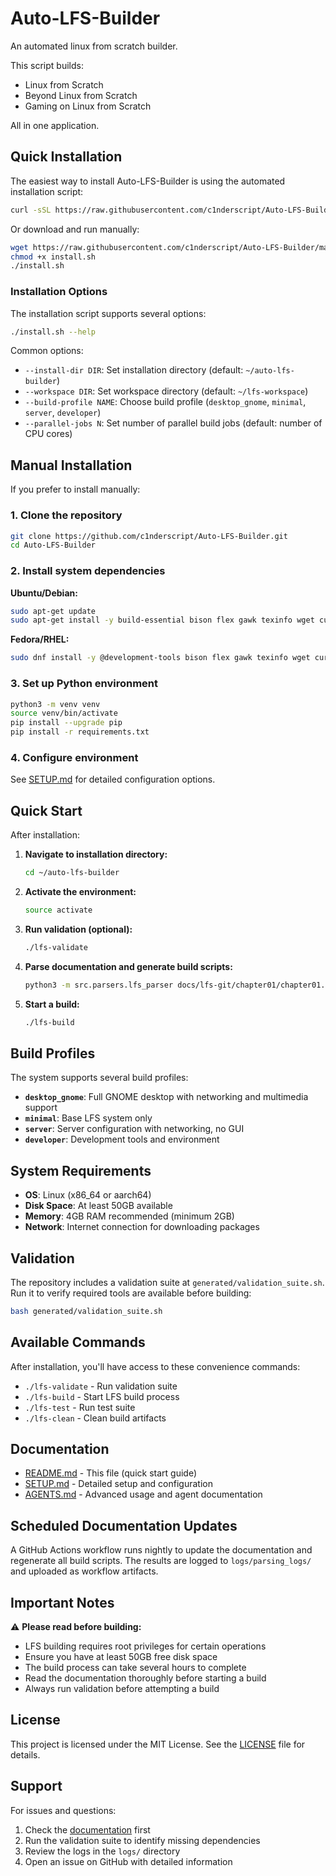 # Auto-LFS-Builder

An automated linux from scratch builder.

This script builds:

- Linux from Scratch
- Beyond Linux from Scratch
- Gaming on Linux from Scratch

All in one application.

## Quick Installation

The easiest way to install Auto-LFS-Builder is using the automated installation script:

```bash
curl -sSL https://raw.githubusercontent.com/c1nderscript/Auto-LFS-Builder/main/install.sh | bash
```

Or download and run manually:

```bash
wget https://raw.githubusercontent.com/c1nderscript/Auto-LFS-Builder/main/install.sh
chmod +x install.sh
./install.sh
```

### Installation Options

The installation script supports several options:

```bash
./install.sh --help
```

Common options:
- `--install-dir DIR`: Set installation directory (default: `~/auto-lfs-builder`)
- `--workspace DIR`: Set workspace directory (default: `~/lfs-workspace`)
- `--build-profile NAME`: Choose build profile (`desktop_gnome`, `minimal`, `server`, `developer`)
- `--parallel-jobs N`: Set number of parallel build jobs (default: number of CPU cores)

## Manual Installation

If you prefer to install manually:

### 1. Clone the repository

```bash
git clone https://github.com/c1nderscript/Auto-LFS-Builder.git
cd Auto-LFS-Builder
```

### 2. Install system dependencies

**Ubuntu/Debian:**
```bash
sudo apt-get update
sudo apt-get install -y build-essential bison flex gawk texinfo wget curl git python3 python3-pip python3-venv libxml2-utils pandoc
```

**Fedora/RHEL:**
```bash
sudo dnf install -y @development-tools bison flex gawk texinfo wget curl git python3 python3-pip libxml2 pandoc
```

### 3. Set up Python environment

```bash
python3 -m venv venv
source venv/bin/activate
pip install --upgrade pip
pip install -r requirements.txt
```

### 4. Configure environment

See [SETUP.md](SETUP.md) for detailed configuration options.

## Quick Start

After installation:

1. **Navigate to installation directory:**
   ```bash
   cd ~/auto-lfs-builder
   ```

2. **Activate the environment:**
   ```bash
   source activate
   ```

3. **Run validation (optional):**
   ```bash
   ./lfs-validate
   ```

4. **Parse documentation and generate build scripts:**
   ```bash
   python3 -m src.parsers.lfs_parser docs/lfs-git/chapter01/chapter01.xml
   ```

5. **Start a build:**
   ```bash
   ./lfs-build
   ```

## Build Profiles

The system supports several build profiles:

- **`desktop_gnome`**: Full GNOME desktop with networking and multimedia support
- **`minimal`**: Base LFS system only
- **`server`**: Server configuration with networking, no GUI
- **`developer`**: Development tools and environment

## System Requirements

- **OS**: Linux (x86_64 or aarch64)
- **Disk Space**: At least 50GB available
- **Memory**: 4GB RAM recommended (minimum 2GB)
- **Network**: Internet connection for downloading packages

## Validation

The repository includes a validation suite at `generated/validation_suite.sh`.
Run it to verify required tools are available before building:

```bash
bash generated/validation_suite.sh
```

## Available Commands

After installation, you'll have access to these convenience commands:

- `./lfs-validate` - Run validation suite
- `./lfs-build` - Start LFS build process
- `./lfs-test` - Run test suite
- `./lfs-clean` - Clean build artifacts

## Documentation

- [README.md](README.md) - This file (quick start guide)
- [SETUP.md](SETUP.md) - Detailed setup and configuration
- [AGENTS.md](AGENTS.md) - Advanced usage and agent documentation

## Scheduled Documentation Updates

A GitHub Actions workflow runs nightly to update the documentation and regenerate all build scripts. The results are logged to `logs/parsing_logs/` and uploaded as workflow artifacts.


## Important Notes

⚠️ **Please read before building:**

- LFS building requires root privileges for certain operations
- Ensure you have at least 50GB free disk space
- The build process can take several hours to complete
- Read the documentation thoroughly before starting a build
- Always run validation before attempting a build

## License

This project is licensed under the MIT License. See the [LICENSE](LICENSE) file for details.

## Support

For issues and questions:
1. Check the [documentation](SETUP.md) first
2. Run the validation suite to identify missing dependencies
3. Review the logs in the `logs/` directory
4. Open an issue on GitHub with detailed information
